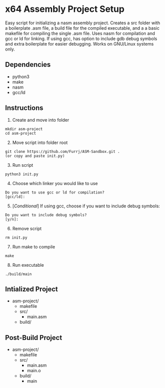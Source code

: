 # x64 Assembly Project Setup
Easy script for initializing a nasm assembly project. Creates a src folder with a 
boilerplate .asm file, a build file for the compiled executable, and a a basic makefile for compiling the single .asm file. Uses nasm for compilation and gcc
or ld for linking. If using gcc, has option to include gdb debug symbols and extra boilerplate for easier debugging.  Works on GNU/Linux systems only.

## Dependencies
- python3
- make
- nasm
- gcc/ld

## Instructions
1. Create and move into folder
```
mkdir asm-project
cd asm-project
```
2. Move script into folder root
```
git clone https://github.com/Furrj/ASM-Sandbox.git .
(or copy and paste init.py)
```
3. Run script
```
python3 init.py
```
4. Choose which linker you would like to use
```
Do you want to use gcc or ld for compilation?
[gcc/ld]:
```
5. [*Conditional*] If using gcc, choose if you want to include debug symbols:
```
Do you want to include debug symbols?
[y/n]:
```
6. Remove script
```
rm init.py
```
7. Run make to compile
```
make
```
8. Run executable
```
./build/main
```
  
## Intialized Project
- asm-project/
    - makefile
    - src/
        - main.asm
    - build/

## Post-Build Project
- asm-project/
    - makefile
    - src/
        - main.asm
        - main.o
    - build/
        - main
